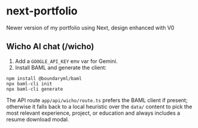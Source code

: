 # next-portfolio
Newer version of my portfolio using Next, design enhanced with V0

## Wicho AI chat (/wicho)

1) Add a `GOOGLE_API_KEY` env var for Gemini.
2) Install BAML and generate the client:

```
npm install @boundaryml/baml
npx baml-cli init
npx baml-cli generate
```

The API route `app/api/wicho/route.ts` prefers the BAML client if present; otherwise it falls back to a local heuristic over the `data/` content to pick the most relevant experience, project, or education and always includes a resume download modal.
